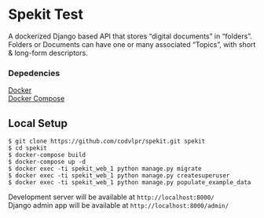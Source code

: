 
# Spekit Test

A dockerized Django based API that stores “digital documents” in “folders”. Folders or Documents can have one or many associated “Topics”, with short & long-form descriptors.

### Depedencies  
[Docker](https://docs.docker.com/get-docker/)  
[Docker Compose](https://docs.docker.com/compose/install/) 

## Local Setup
`$ git clone https://github.com/codvlpr/spekit.git spekit`  
`$ cd spekit`  
`$ docker-compose build`  
`$ docker-compose up -d `  
`$ docker exec -ti spekit_web_1 python manage.py migrate `  
`$ docker exec -ti spekit_web_1 python manage.py createsuperuser `  
`$ docker exec -ti spekit_web_1 python manage.py populate_example_data`

Development server will be available at `http://localhost:8000/`  
Django admin app will be available at `http://localhost:8000/admin/`
